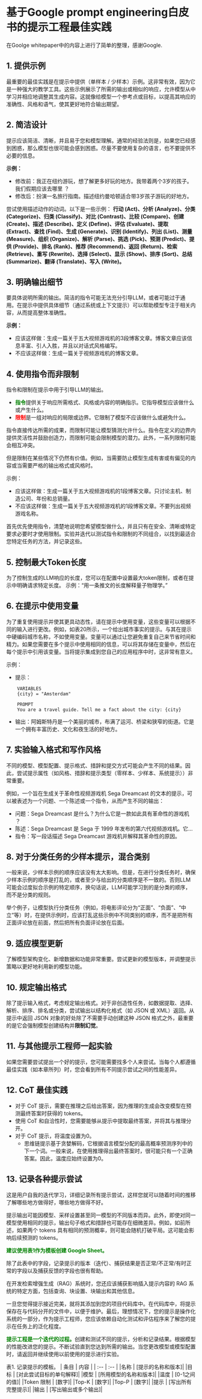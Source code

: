 # 基于Google prompt engineering白皮书的提示工程最佳实践

在Goolge whitepaper中的内容上进行了简单的整理，感谢Google.

## 1. 提供示例

最重要的最佳实践是在提示中提供（单样本 / 少样本）示例。这非常有效，因为它是一种强大的教学工具。这些示例展示了所需的输出或相似的响应，允许模型从中学习并相应地调整其生成内容。这就像给模型一个参考点或目标，以提高其响应的准确性、风格和语气，使其更好地符合输出期望。

## 2. 简洁设计

提示应该简洁、清晰，并且易于您和模型理解。通常的经验法则是，如果您已经感到困惑，那么模型也很可能会感到困惑。尽量不要使用复杂的语言，也不要提供不必要的信息。

**示例：**
* 修改前：我正在纽约游玩，想了解更多好玩的地方。我带着两个3岁的孩子。我们假期应该去哪里 ？
* 修改后：扮演一名旅行指南。描述纽约曼哈顿适合带3岁孩子游玩的好地方。

尝试使用描述动作的动词。以下是一些示例：
**行动 (Act)、分析 (Analyze)、分类 (Categorize)、归类 (Classify)、对比 (Contrast)、比较 (Compare)、创建 (Create)、描述 (Describe)、定义 (Define)、评估 (Evaluate)、提取 (Extract)、查找 (Find)、生成 (Generate)、识别 (Identify)、列出 (List)、测量 (Measure)、组织 (Organize)、解析 (Parse)、挑选 (Pick)、预测 (Predict)、提供 (Provide)、排名 (Rank)、推荐 (Recommend)、返回 (Return)、检索 (Retrieve)、重写 (Rewrite)、选择 (Select)、显示 (Show)、排序 (Sort)、总结 (Summarize)、翻译 (Translate)、写入 (Write)。**

## 3. 明确输出细节

要具体说明所需的输出。简洁的指令可能无法充分引导LLM，或者可能过于通用。在提示中提供具体细节（通过系统或上下文提示）可以帮助模型专注于相关内容，从而提高整体准确性。

**示例：**
* 应该这样做：生成一篇关于五大视频游戏机的3段博客文章。博客文章应该信息丰富、引人入胜，并且以对话式风格编写。
* 不应该这样做：生成一篇关于视频游戏机的博客文章。

## 4. 使用指令而非限制

指令和限制在提示中用于引导LLM的输出。
* <font color = 'green'>**<font color = 'green'>指令</font>**</font>提供关于响应所需格式、风格或内容的明确指示。它指导模型应该做什么或产生什么。
* <font color = 'red'>**<font color = 'red'>限制</font>**</font>是一组对响应的局限或边界。它限制了模型不应该做什么或避免什么。

指令直接传达所需的成果，而限制可能让模型猜测允许什么。指令在定义的边界内提供灵活性并鼓励创造力，而限制可能会限制模型的潜力。此外，一系列限制可能会相互冲突。

但是限制在某些情况下仍然有价值。例如，当需要防止模型生成有害或有偏见的内容或当需要严格的输出格式或风格时。

示例：
* 应该这样做：生成一篇关于五大视频游戏机的1段博客文章。只讨论主机、制造公司、年份和总销量。
* 不应该这样做：生成一篇关于五大视频游戏机的1段博客文章。不要列出视频游戏名称。

首先优先使用指令，清楚地说明您希望模型做什么，并且只有在安全、清晰或特定要求必要时才使用限制。实验并迭代以测试指令和限制的不同组合，以找到最适合您特定任务的方法，并记录这些。

## 5. 控制最大Token长度

为了控制生成的LLM响应的长度，您可以在配置中设置最大token限制，或者在提示中明确请求特定长度。
示例：“用一条推文的长度解释量子物理学。”

## 6. 在提示中使用变量

为了重复使用提示并使其更具动态性，请在提示中使用变量，这些变量可以根据不同的输入进行更改。例如，如表20所示，一个给出城市事实的提示。与其在提示中硬编码城市名称，不如使用变量。变量可以通过让您避免重复自己来节省时间和精力。如果您需要在多个提示中使用相同的信息，可以将其存储在变量中，然后在每个提示中引用该变量。当将提示集成到您自己的应用程序中时，这非常有意义。

示例：
* 提示：
```
    VARIABLES
    {city} = "Amsterdam"

    PROMPT
    You are a travel guide. Tell me a fact about the city: {city} 
```
* 输出：阿姆斯特丹是一个美丽的城市，布满了运河、桥梁和狭窄的街道。它是一个拥有丰富历史、文化和夜生活的好地方。

## 7. 实验输入格式和写作风格

不同的模型、模型配置、提示格式、措辞和提交方式可能会产生不同的结果。因此，尝试提示属性（如风格、措辞和提示类型（零样本、少样本、系统提示））非常重要。

例如，一个旨在生成关于革命性视频游戏机 Sega Dreamcast 的文本的提示，可以被表述为一个问题、一个陈述或一个指令，从而产生不同的输出：
* 问题：Sega Dreamcast 是什么？为什么它是一款如此具有革命性的游戏机 ？
* 陈述：Sega Dreamcast 是 Sega 于 1999 年发布的第六代视频游戏机。它... 
* 指令：写一段话描述 Sega Dreamcast 游戏机并解释其革命性的原因。

## 8. 对于分类任务的少样本提示，混合类别

一般来说，少样本示例的顺序应该没有太大影响。但是，在进行分类任务时，确保少样本示例的顺序是打乱的，或者至少与给出的分类顺序是不一致的。否则LLM可能会过度拟合示例的特定顺序，换句话说，LLM可能学习到的是分类的顺序，而不是分类的规则。

举个例子，让模型执行分类任务（例如，将电影评论分为“正面”、“负面”、“中立”等）时，在提供示例时，应该打乱这些示例中不同类别的顺序，而不是把所有正面评论放在前面，然后把所有负面评论放在后面。

## 9. 适应模型更新

了解模型架构变化、新增数据和功能非常重要。尝试更新的模型版本，并调整提示策略以更好地利用新的模型功能。

## 10. 规定输出格式

除了提示输入格式，考虑规定输出格式。对于非创造性任务，如数据提取、选择、解析、排序、排名或分类，尝试输出以结构化格式（如 JSON 或 XML）返回。从提示中返回 JSON 对象的好处除了不需要手动创建这种 JSON 格式之外，最重要的是它会强制模型创建结构并**限制幻觉**。

## 11. 与其他提示工程师一起实验

如果您需要尝试提出一个好的提示，您可能需要找多个人来尝试。当每个人都遵循最佳实践（如本章所列）时，您会看到所有不同提示尝试之间的性能差异。

## 12. CoT 最佳实践

* 对于 CoT 提示，需要在推理之后给出答案，因为推理的生成会改变模型在预测最终答案时获得的 tokens。
* 使用 CoT 和自洽性时，您需要能够从提示中提取最终答案，并将其与推理分开。
* 对于 CoT 提示，将温度设置为0。
    * 思维链提示基于贪婪解码，它根据语言模型分配的最高概率预测序列中的下一个词。一般来说，在使用推理得出最终答案时，很可能只有一个正确答案。因此，温度应始终设置为0。

## 13. 记录各种提示尝试

这是用户自我的迭代学习，详细记录所有提示尝试，这样您就可以随着时间的推移了解哪些地方做得好，哪些地方做得不好。

提示输出可能因模型、采样设置甚至同一模型的不同版本而异。此外，即使对同一模型使用相同的提示，输出句子格式和措辞也可能存在细微差异。例如，如前所述，如果两个 tokens 具有相同的预测概率，则可能会随机打破平局。这可能会影响后续预测的 tokens。

<font color = 'green'>**<font color = 'green'>建议使用表1作为模板创建 Google Sheet。</font>**</font>

除了此表中的字段，记录提示的版本（迭代）、捕获结果是否正常/不正常/有时正常的字段以及捕获反馈的字段也很有帮助。

在开发检索增强生成（RAG）系统时，您还应该捕获影响插入提示内容的 RAG 系统的特定方面，包括查询、块设置、块输出和其他信息。

一旦您觉得提示接近完美，就将其添加到您的项目代码库中。在代码库中，将提示保存在与代码分开的文件中，以便于维护。最后，理想情况下，您的提示是操作化系统的一部分，作为提示工程师，您应该依赖自动化测试和评估程序来了解您的提示在任务上的泛化程度。

<font color = 'green'>**<font color = 'green'>提示工程是一个迭代的过程。</font>**</font>创建和测试不同的提示，分析和记录结果。根据模型的性能改进您的提示。不断试验直到您达到所需的输出。当您更改模型或模型配置时，请返回并继续使用以前使用的提示进行实验。

表1. 记录提示的模板。
| 条目   | 内容 |
| :-- | :-- |
|名称 | [提示的名称和版本]|
|目标 | [对此尝试目标的单句解释]|
|模型 | [所用模型的名称和版本]|
|温度 | [0-1之间的值]|
|Token 限制 | [数字]|
|Top-K | [数字]|
|Top-P | [数字]|
|提示 | [写出所有完整提示]|
|输出 | [写出输出或多个输出]|
